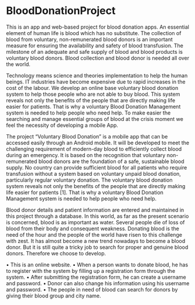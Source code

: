 # BloodDonationProject
This is an app and web-based project for blood donation apps.
An essential element of human life is blood which has no substitute. The collection of blood from voluntary, non-remunerated blood donors is an important measure for ensuring the availability and safety of blood transfusion.  The milestone of an adequate and safe supply of blood and blood products is voluntary blood donors. Blood collection and blood donor is needed all over the world.

Technology means science and theories implementation to help the human beings. IT industries have become expensive due to rapid increases in the cost of the labour. We develop an online base voluntary blood donation system to help those people who are not able to buy blood.
This system reveals not only the benefits of the people that are directly making life easier for patients. That is why a voluntary Blood Donation Management system is needed to help people who need help.
To make easier the searching and manage essential groups of   blood at the crisis moment we feel the necessity of developing a mobile App.   

The project “Voluntary Blood Donation” is a mobile app that can be accessed easily through an Android mobile. It will be developed to meet the challenging requirement of modern-day blood to efficiently collect blood during an emergency.
It is based on the recognition that voluntary non-remunerated blood donors are the foundation of a safe, sustainable blood supply. No country can provide sufficient blood for all patients who require transfusion without a system based on voluntary unpaid blood donation, particularly regular voluntary donation. The voluntary blood donation  system reveals not only the benefits of the people that are directly making life easier for patients [1]. That is why a voluntary Blood Donation Management system is needed to help people who need help.
	
 
Blood donor details and patient information are entered and maintained in this project through a database.
In this world, as far as the present scenario is concerned, blood is as important as water. Several people die of loss of blood from their body and consequent weakness. Donating blood is the need of the hour and  the people of the world have risen to this challenge with zest. It has almost become a new trend nowadays to become a blood donor. But it is still quite a tricky job to search for proper and genuine blood donors. Therefore we choose to develop. 

•	This is an online website.
•	When a person wants to donate blood, he has to register with the system by filling up a registration form through the system.
•	After submitting the registration form, he can create a username and password.
•	Donor can also change his information using his username and password.
•	The people in need of blood can search for donors by giving their blood group and city name.

